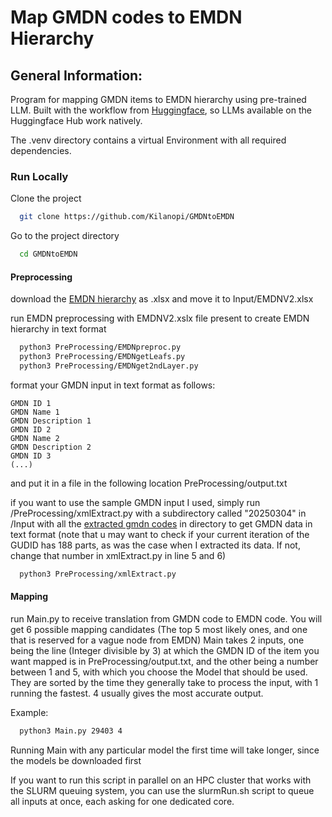 # Map GMDN codes to EMDN Hierarchy
## General Information:
Program for mapping GMDN items to EMDN hierarchy using pre-trained LLM.
Built with the workflow from [Huggingface](https://huggingface.co/), so LLMs available on the Huggingface Hub work natively.

The .venv directory contains a virtual Environment with all required dependencies.

### Run Locally

Clone the project

```bash
  git clone https://github.com/Kilanopi/GMDNtoEMDN
```

Go to the project directory

```bash
  cd GMDNtoEMDN
```
#### Preprocessing
download the [EMDN hierarchy](https://webgate.ec.europa.eu/dyna2/emdn/) as .xlsx and move it to Input/EMDNV2.xlsx 

run EMDN preprocessing with EMDNV2.xslx file present to create EMDN hierarchy in text format

```bash
  python3 PreProcessing/EMDNpreproc.py
  python3 PreProcessing/EMDNgetLeafs.py
  python3 PreProcessing/EMDNget2ndLayer.py
```
format your GMDN input in text format as follows:

```
GMDN ID 1
GMDN Name 1
GMDN Description 1
GMDN ID 2
GMDN Name 2
GMDN Description 2
GMDN ID 3
(...)
```
and put it in a file in the following location PreProcessing/output.txt

if you want to use the sample GMDN input I used, simply 
run /PreProcessing/xmlExtract.py with a subdirectory called "20250304" in /Input with all the [extracted gmdn codes](https://accessgudid.nlm.nih.gov/download) in directory to get GMDN data in text format
(note that u may want to check if your current iteration of the GUDID has 188 parts, as was the case when I extracted its data. If not, change that number in xmlExtract.py in line 5 and 6)

```bash
  python3 PreProcessing/xmlExtract.py
```
#### Mapping
run Main.py to receive translation from GMDN code to EMDN code. You will get 6 possible mapping candidates (The top 5 most likely ones, and one that is reserved for a vague node from EMDN)
Main takes 2 inputs, one being the line (Integer divisible by 3) at which the GMDN ID of the item you want mapped is in PreProcessing/output.txt, and the other being a number between 1 and 5, with which you choose the Model that should be used. They are sorted by the time they generally take to process the input, with 1 running the fastest. 4 usually gives the most accurate output.

Example:

```bash
  python3 Main.py 29403 4
```

Running Main with any particular model the first time will take longer, since the models be downloaded first

If you want to run this script in parallel on an HPC cluster that works with the SLURM queuing system, you can use the slurmRun.sh script to queue all inputs at once, each asking for one dedicated core.
